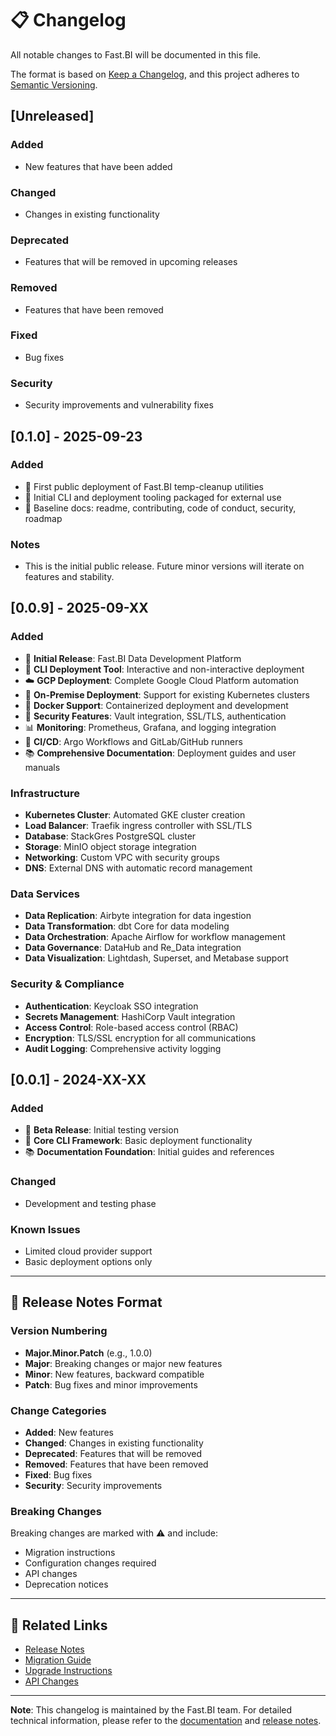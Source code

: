 # 📋 Changelog

All notable changes to Fast.BI will be documented in this file.

The format is based on [Keep a Changelog](https://keepachangelog.com/en/1.0.0/),
and this project adheres to [Semantic Versioning](https://semver.org/spec/v2.0.0.html).

## [Unreleased]

### Added
- New features that have been added

### Changed
- Changes in existing functionality

### Deprecated
- Features that will be removed in upcoming releases

### Removed
- Features that have been removed

### Fixed
- Bug fixes

### Security
- Security improvements and vulnerability fixes

## [0.1.0] - 2025-09-23

### Added
- 🎉 First public deployment of Fast.BI temp-cleanup utilities
- 🧰 Initial CLI and deployment tooling packaged for external use
- 📝 Baseline docs: readme, contributing, code of conduct, security, roadmap

### Notes
- This is the initial public release. Future minor versions will iterate on features and stability.

## [0.0.9] - 2025-09-XX

### Added
- 🚀 **Initial Release**: Fast.BI Data Development Platform
- 🔧 **CLI Deployment Tool**: Interactive and non-interactive deployment
- ☁️ **GCP Deployment**: Complete Google Cloud Platform automation
- 🏢 **On-Premise Deployment**: Support for existing Kubernetes clusters
- 🐳 **Docker Support**: Containerized deployment and development
- 🔐 **Security Features**: Vault integration, SSL/TLS, authentication
- 📊 **Monitoring**: Prometheus, Grafana, and logging integration
- 🔄 **CI/CD**: Argo Workflows and GitLab/GitHub runners
- 📚 **Comprehensive Documentation**: Deployment guides and user manuals

### Infrastructure
- **Kubernetes Cluster**: Automated GKE cluster creation
- **Load Balancer**: Traefik ingress controller with SSL/TLS
- **Database**: StackGres PostgreSQL cluster
- **Storage**: MinIO object storage integration
- **Networking**: Custom VPC with security groups
- **DNS**: External DNS with automatic record management

### Data Services
- **Data Replication**: Airbyte integration for data ingestion
- **Data Transformation**: dbt Core for data modeling
- **Data Orchestration**: Apache Airflow for workflow management
- **Data Governance**: DataHub and Re_Data integration
- **Data Visualization**: Lightdash, Superset, and Metabase support

### Security & Compliance
- **Authentication**: Keycloak SSO integration
- **Secrets Management**: HashiCorp Vault integration
- **Access Control**: Role-based access control (RBAC)
- **Encryption**: TLS/SSL encryption for all communications
- **Audit Logging**: Comprehensive activity logging

## [0.0.1] - 2024-XX-XX

### Added
- 🧪 **Beta Release**: Initial testing version
- 🔧 **Core CLI Framework**: Basic deployment functionality
- 📚 **Documentation Foundation**: Initial guides and references

### Changed
- Development and testing phase

### Known Issues
- Limited cloud provider support
- Basic deployment options only

---

## 📝 Release Notes Format

### Version Numbering
- **Major.Minor.Patch** (e.g., 1.0.0)
- **Major**: Breaking changes or major new features
- **Minor**: New features, backward compatible
- **Patch**: Bug fixes and minor improvements

### Change Categories
- **Added**: New features
- **Changed**: Changes in existing functionality
- **Deprecated**: Features that will be removed
- **Removed**: Features that have been removed
- **Fixed**: Bug fixes
- **Security**: Security improvements

### Breaking Changes
Breaking changes are marked with ⚠️ and include:
- Migration instructions
- Configuration changes required
- API changes
- Deprecation notices

---

## 🔗 Related Links

- [Release Notes](https://github.com/fast-bi/data-development-platform/releases)
- [Migration Guide](docs/migration/)
- [Upgrade Instructions](docs/upgrading.md)
- [API Changes](docs/api/changes.md)

---

**Note**: This changelog is maintained by the Fast.BI team. For detailed technical information, please refer to the [documentation](docs/) and [release notes](https://github.com/fast-bi/data-development-platform/releases).
